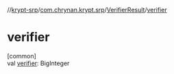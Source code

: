 //[krypt-srp](../../../index.md)/[com.chrynan.krypt.srp](../index.md)/[VerifierResult](index.md)/[verifier](verifier.md)

# verifier

[common]\
val [verifier](verifier.md): BigInteger
